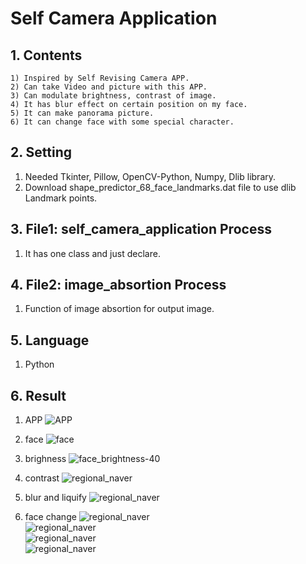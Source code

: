# Self Camera Application

## 1. Contents

    1) Inspired by Self Revising Camera APP.
    2) Can take Video and picture with this APP.
    3) Can modulate brightness, contrast of image.
    4) It has blur effect on certain position on my face.
    5) It can make panorama picture.
    6) It can change face with some special character.

## 2. Setting

1. Needed Tkinter, Pillow, OpenCV-Python, Numpy, Dlib library.
2. Download shape_predictor_68_face_landmarks.dat file to use dlib Landmark points.

## 3. File1: self_camera_application Process

1. It has one class and just declare.

## 4. File2: image_absortion Process

1. Function of image absortion for output image.

## 5. Language

1. Python

## 6. Result

1. APP
   ![APP](./data/app.png)

2. face
   ![face](./data/face.png)

3. brighness
   ![face_brightness-40](./data/brightness.png)

4. contrast
   ![regional_naver](./data/contrast.png)

5. blur and liquify
   ![regional_naver](./data/blur_and_liquify.png)

6. face change
   ![regional_naver](./data/todraw.png)  
   ![regional_naver](./data/toskull.png)  
   ![regional_naver](./data/todicafrio.png)  
   ![regional_naver](./data/todisney.png)
